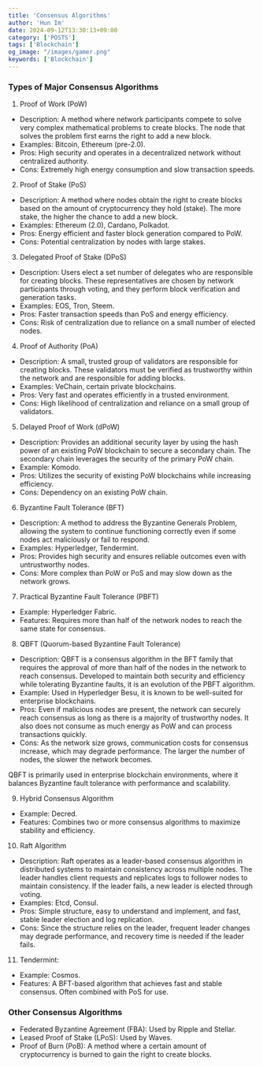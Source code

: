 ```yaml
---
title: 'Consensus Algorithms'
author: 'Hun Im'
date: 2024-09-12T13:30:13+09:00
category: ['POSTS']
tags: ['Blockchain']
og_image: "/images/gamer.png" 
keywords: ['Blockchain']
---
```

### Types of Major Consensus Algorithms

1. Proof of Work (PoW)
* Description: A method where network participants compete to solve very complex mathematical problems to create blocks. The node that solves the problem first earns the right to add a new block.
* Examples: Bitcoin, Ethereum (pre-2.0).
* Pros: High security and operates in a decentralized network without centralized authority.
* Cons: Extremely high energy consumption and slow transaction speeds.

2. Proof of Stake (PoS)
* Description: A method where nodes obtain the right to create blocks based on the amount of cryptocurrency they hold (stake). The more stake, the higher the chance to add a new block.
* Examples: Ethereum (2.0), Cardano, Polkadot.
* Pros: Energy efficient and faster block generation compared to PoW.
* Cons: Potential centralization by nodes with large stakes.

3. Delegated Proof of Stake (DPoS)
* Description: Users elect a set number of delegates who are responsible for creating blocks. These representatives are chosen by network participants through voting, and they perform block verification and generation tasks.
* Examples: EOS, Tron, Steem.
* Pros: Faster transaction speeds than PoS and energy efficiency.
* Cons: Risk of centralization due to reliance on a small number of elected nodes.

4. Proof of Authority (PoA)
* Description: A small, trusted group of validators are responsible for creating blocks. These validators must be verified as trustworthy within the network and are responsible for adding blocks.
* Examples: VeChain, certain private blockchains.
* Pros: Very fast and operates efficiently in a trusted environment.
* Cons: High likelihood of centralization and reliance on a small group of validators.

5.	Delayed Proof of Work (dPoW)
* Description: Provides an additional security layer by using the hash power of an existing PoW blockchain to secure a secondary chain. The secondary chain leverages the security of the primary PoW chain.
* Example: Komodo.
* Pros: Utilizes the security of existing PoW blockchains while increasing efficiency.
* Cons: Dependency on an existing PoW chain.

6.	Byzantine Fault Tolerance (BFT)
* Description: A method to address the Byzantine Generals Problem, allowing the system to continue functioning correctly even if some nodes act maliciously or fail to respond.
* Examples: Hyperledger, Tendermint.
* Pros: Provides high security and ensures reliable outcomes even with untrustworthy nodes.
* Cons: More complex than PoW or PoS and may slow down as the network grows.

7.	Practical Byzantine Fault Tolerance (PBFT)
* Example: Hyperledger Fabric.
* Features: Requires more than half of the network nodes to reach the same state for consensus.

8. QBFT (Quorum-based Byzantine Fault Tolerance)
* Description: QBFT is a consensus algorithm in the BFT family that requires the approval of more than half of the nodes in the network to reach consensus. Developed to maintain both security and efficiency while tolerating Byzantine faults, it is an evolution of the PBFT algorithm.
* Example: Used in Hyperledger Besu, it is known to be well-suited for enterprise blockchains.
* Pros: Even if malicious nodes are present, the network can securely reach consensus as long as there is a majority of trustworthy nodes. It also does not consume as much energy as PoW and can process transactions quickly.
* Cons: As the network size grows, communication costs for consensus increase, which may degrade performance. The larger the number of nodes, the slower the network becomes.

QBFT is primarily used in enterprise blockchain environments, where it balances Byzantine fault tolerance with performance and scalability.

9.	Hybrid Consensus Algorithm
* Example: Decred.
* Features: Combines two or more consensus algorithms to maximize stability and efficiency.

10. Raft Algorithm
* Description: Raft operates as a leader-based consensus algorithm in distributed systems to maintain consistency across multiple nodes. The leader handles client requests and replicates logs to follower nodes to maintain consistency. If the leader fails, a new leader is elected through voting.
* Examples: Etcd, Consul.
* Pros: Simple structure, easy to understand and implement, and fast, stable leader election and log replication.
* Cons: Since the structure relies on the leader, frequent leader changes may degrade performance, and recovery time is needed if the leader fails.

11. Tendermint:
* Example: Cosmos.
* Features: A BFT-based algorithm that achieves fast and stable consensus. Often combined with PoS for use.

### Other Consensus Algorithms

* Federated Byzantine Agreement (FBA): Used by Ripple and Stellar.
* Leased Proof of Stake (LPoS): Used by Waves.
* Proof of Burn (PoB): A method where a certain amount of cryptocurrency is burned to gain the right to create blocks.
